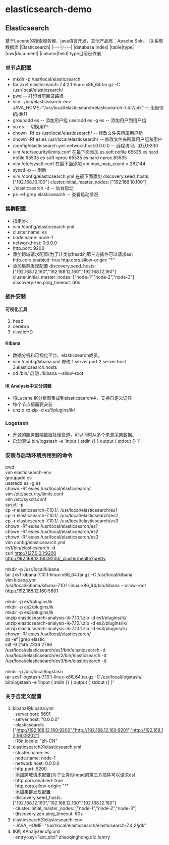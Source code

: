 # elasticsearch-demo

## Elasticsearch
基于Lucene的搜索服务器，java语言开发，其他产品有：Apache Solr。
|关系型数据库 |Elasticsearch|
|----|----|
|database|index|
|table|type|
|row|document|
|column|field|
type目前已作废
### 单节点配置
- mkdir -p /usr/local/elasticsearch
- tar zxvf elasticsearch-7.4.2.1-linux-x86_64.tar.gz -C /usr/local/elasticsearch/
- pwd -- 打印当前目录路径
- vim ../bin/elasticsearch-env JAVA_HOME="/usr/local/elasticsearch/elasticsearch-7.4.2/jdk" -- 用自带的jdk11
- groupadd es -- 添加用户组    useradd es -g es -- 添加用户到用户组
- su es -- 切换用户
- chown -Rf es /usr/local/elasticsearch/ -- 修改文件夹所属用户组
- chown -Rf es:es /usr/local/elasticsearch/ -- 修改文件夹所属用户组和用户
- /config/elasticsearch.yml  network.host:0.0.0.0 -- 远程访问，默认9200
- vim /etc/security/limits.conf 在最下面添加
    es soft nofile 65535
    es hard nofile 65535
    es soft nproc 65535
    es hard nproc 65535
- vim /etc/sysctl.conf 在最下面添加
    vm.max_map_count = 262144
- sysctl -p -- 刷新
- vim /config/elasticsearch.yml 在最下面添加
    discovery.seed_hosts: ["192.168.10.100"]
    cluster.initial_master_nodes: ["192.168.10.100"]
- ./elasticsearch -d -- 后台启动
- ps -ef|grep elasticsearch -- 查看启动情况
### 集群配置
- 指定jdk
- vim /config/elasticsearch.yml
- cluster.name: es  
- node.name: node-1
- network.host: 0.0.0.0
- http.port: 9200
- 添加跨域请求配置(为了让类似head的第三方插件可以请求es)
http.cors.enabled: true
http.cors.allow-origin: "*"
- 添加集群发现配置
discovery.seed_hosts: ["192.168.12.160","192.168.12.160","192.168.12.160"]
cluster.initial_master_nodes: ["node-1","node-2","node-3"]
discovery.zen.ping_timeout: 60s
### 插件安装
#### 可视化工具
1. head 
2. cerebrp 
3. elasticHD
#### Kibana
- 数据分析和可视化平台，elasticsearch成员。
- vim /config/kibana.yml 修改 1.server.port 2.server.host 3.elasticsearch.hosts
- cd /bin/ 启动 ./kibana --allow-root
#### IK Analysis中文分词器
- 将Lucene IK分析器集成到elasticsearch中，支持自定义词典
- 每个节点都需要安装
- unzip xx.zip -d es1/plugins/ik/
### Logstash
- 开源的服务器端数据处理管道，可以同时从多个来源采集数据。
- 启动测试 bin/logstash -e 'input { stdin {} } output { stdout {} }'
### 安装与启动环境所用到的命令
pwd<br>
vim elasticsearch-env<br>
groupadd es<br>
useradd es -g es<br>
chown -Rf es:es /usr/local/elasticsearch/<br>
vim /etc/security/limits.conf<br>
vim /etc/sysctl.conf<br>
sysctl -p<br>
cp -r elasticsearch-7.10.1/. /usr/local/elasticsearch/es1<br>
cp -r elasticsearch-7.10.1/. /usr/local/elasticsearch/es2<br>
cp -r elasticsearch-7.10.1/. /usr/local/elasticsearch/es3<br>
chown -Rf es:es /usr/local/elasticsearch/es1<br>
chown -Rf es:es /usr/local/elasticsearch/es2<br>
chown -Rf es:es /usr/local/elasticsearch/es3<br>
vim config/elasticsearch.yml<br>
es1/bin/elasticsearch -d<br>
curl http://127.0.0.1:9200<br>
http://192.168.12.160:9200/_cluster/health?pretty<br>
<br>
mkdir -p /usr/local/kibana<br>
tar zxvf kibana-7.10.1-linux-x86_64.tar.gz -C /usr/local/kibana<br>
vim kibana.yml<br>
/usr/local/kibana/kibana-7.10.1-linux-x86_64/bin/kibana --allow-root<br>
http://192.168.12.160:5601<br>
<br>
mkdir -p es1/plugins/ik<br>
mkdir -p es2/plugins/ik<br>
mkdir -p es3/plugins/ik<br>
unzip elasticsearch-analysis-ik-7.10.1.zip -d es1/plugins/ik/<br>
unzip elasticsearch-analysis-ik-7.10.1.zip -d es2/plugins/ik/<br>
unzip elasticsearch-analysis-ik-7.10.1.zip -d es3/plugins/ik/<br>
chown -Rf es:es /usr/local/elasticsearch/<br>
ps -ef |grep elastic<br>
kill -9 2145 2336 2766<br>
/usr/local/elasticsearch/es1/bin/elasticsearch -d<br>
/usr/local/elasticsearch/es2/bin/elasticsearch -d<br>
/usr/local/elasticsearch/es3/bin/elasticsearch -d<br>
<br>
mkdir -p /usr/local/logstash<br>
tar zxvf logstash-7.10.1-linux-x86_64.tar.gz -C /usr/local/logstash/<br>
bin/logstash -e 'input { stdin {} } output { stdout {} }'<br>
### 关于自定义配置
1. kibana的kibana.yml<br>
        · server.port: 5601<br>
        · server.host: "0.0.0.0"<br>
        · elasticsearch: ["http://192.168.12.160:9200","http://192.168.12.160:9201","http://192.168.12.160:9202"]<br>
        · i18n.locale: "zh-CN"<br>
2. elasticsearch的elasticsearch.yml<br>
        · cluster.name: es<br>
        · node.name: node-1<br>
        · network.host: 0.0.0.0<br>
        · http.port: 9200<br>
        · 添加跨域请求配置(为了让类似head的第三方插件可以请求es)<br>
        · http.cors.enabled: true<br>
        · http.cors.allow-origin: "*"<br>
        · 添加集群发现配置<br>
        · discovery.seed_hosts: ["192.168.12.160","192.168.12.160","192.168.12.160"]<br>
        · cluster.initial_master_nodes: ["node-1","node-2","node-3"]<br>
        · discovery.zen.ping_timeout: 60s<br>
3. elasticsearch的elasticsearch-env<br>
        · JAVA_HOME="/usr/local/elasticsearch/elasticsearch-7.4.2/jdk"<br>
4. IK的IKAnalyzer.cfg.xml<br>
        · entry key="ext_dict" zhaoqinghong.dic /entry<br>


